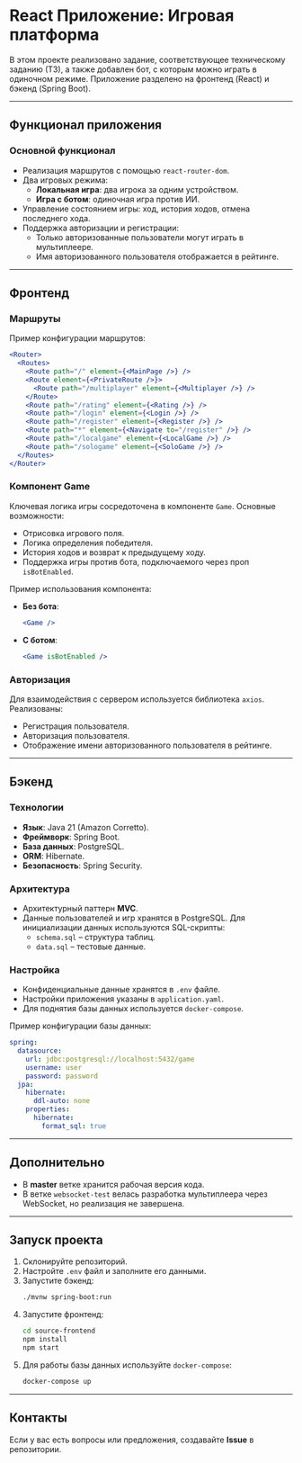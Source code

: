 
# React Приложение: Игровая платформа

В этом проекте реализовано задание, соответствующее техническому заданию (ТЗ), а также добавлен бот, с которым можно играть в одиночном режиме. Приложение разделено на фронтенд (React) и бэкенд (Spring Boot). 

---

## Функционал приложения

### Основной функционал
- Реализация маршрутов с помощью `react-router-dom`.
- Два игровых режима:
  - **Локальная игра**: два игрока за одним устройством.
  - **Игра с ботом**: одиночная игра против ИИ.
- Управление состоянием игры: ход, история ходов, отмена последнего хода.
- Поддержка авторизации и регистрации:
  - Только авторизованные пользователи могут играть в мультиплеере.
  - Имя авторизованного пользователя отображается в рейтинге.

---

## Фронтенд

### Маршруты
Пример конфигурации маршрутов:
```jsx
<Router>
  <Routes>
    <Route path="/" element={<MainPage />} />
    <Route element={<PrivateRoute />}>
      <Route path="/multiplayer" element={<Multiplayer />} />
    </Route>
    <Route path="/rating" element={<Rating />} />
    <Route path="/login" element={<Login />} />
    <Route path="/register" element={<Register />} />
    <Route path="*" element={<Navigate to="/register" />} />
    <Route path="/localgame" element={<LocalGame />} />
    <Route path="/sologame" element={<SoloGame />} />
  </Routes>
</Router>
```

### Компонент Game
Ключевая логика игры сосредоточена в компоненте `Game`. Основные возможности:
- Отрисовка игрового поля.
- Логика определения победителя.
- История ходов и возврат к предыдущему ходу.
- Поддержка игры против бота, подключаемого через проп `isBotEnabled`.

Пример использования компонента:
- **Без бота**:
  ```jsx
  <Game />
  ```
- **С ботом**:
  ```jsx
  <Game isBotEnabled />
  ```

### Авторизация
Для взаимодействия с сервером используется библиотека `axios`. Реализованы:
- Регистрация пользователя.
- Авторизация пользователя.
- Отображение имени авторизованного пользователя в рейтинге.

---

## Бэкенд

### Технологии
- **Язык**: Java 21 (Amazon Corretto).
- **Фреймворк**: Spring Boot.
- **База данных**: PostgreSQL.
- **ORM**: Hibernate.
- **Безопасность**: Spring Security.

### Архитектура
- Архитектурный паттерн **MVC**.
- Данные пользователей и игр хранятся в PostgreSQL. Для инициализации данных используются SQL-скрипты:
  - `schema.sql` – структура таблиц.
  - `data.sql` – тестовые данные.

### Настройка
- Конфиденциальные данные хранятся в `.env` файле.
- Настройки приложения указаны в `application.yaml`.
- Для поднятия базы данных используется `docker-compose`.

Пример конфигурации базы данных:
```yaml
spring:
  datasource:
    url: jdbc:postgresql://localhost:5432/game
    username: user
    password: password
  jpa:
    hibernate:
      ddl-auto: none
    properties:
      hibernate:
        format_sql: true
```

---

## Дополнительно

- В **master** ветке хранится рабочая версия кода.
- В ветке `websocket-test` велась разработка мультиплеера через WebSocket, но реализация не завершена.

---

## Запуск проекта

1. Склонируйте репозиторий.
2. Настройте `.env` файл и заполните его данными.
3. Запустите бэкенд:
   ```bash
   ./mvnw spring-boot:run
   ```
4. Запустите фронтенд:
   ```bash
   cd source-frontend
   npm install
   npm start
   ```
5. Для работы базы данных используйте `docker-compose`:
   ```bash
   docker-compose up
   ```

---

## Контакты
Если у вас есть вопросы или предложения, создавайте **Issue** в репозитории.
